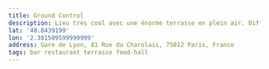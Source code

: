 ```yaml
---
title: Ground Control
description: Lieu très cool avec une énorme terrasse en plein air. Différents bars et restaurants. Il n’y a plus qu’à faire son choix.
lat: '48.8439199'
lon: '2.381509599999999'
address: Gare de Lyon, 81 Rue du Charolais, 75012 Paris, France
tags: bar restaurant terrasse food-hall
---
```

